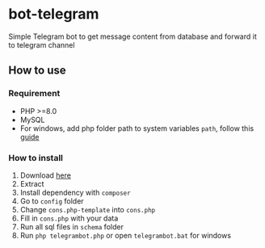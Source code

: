 # bot-telegram

Simple Telegram bot to get message content from database and forward it to telegram channel

## How to use

### Requirement

- PHP >=8.0
- MySQL
- For windows, add php folder path to system variables `path`, follow this [guide](https://www.computerhope.com/issues/ch000549.htm)

### How to install

1. Download [here](https://github.com/nicholaskevs/bot-telegram/archive/refs/heads/master.zip)
2. Extract
3. Install dependency with `composer`
4. Go to `config` folder
5. Change `cons.php-template` into `cons.php`
6. Fill in `cons.php` with your data
7. Run all sql files in `schema` folder
8. Run `php telegrambot.php` or open `telegrambot.bat` for windows
